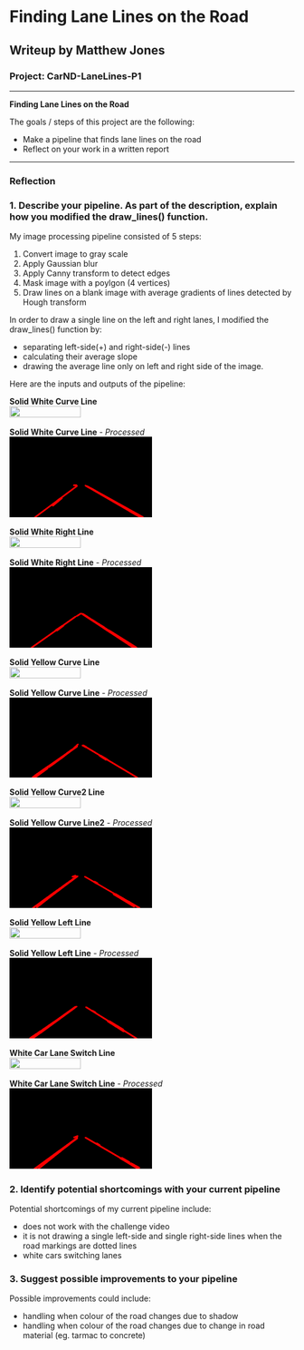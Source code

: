 # **Finding Lane Lines on the Road**

## Writeup by Matthew Jones

### Project: CarND-LaneLines-P1

---

**Finding Lane Lines on the Road**

The goals / steps of this project are the following:
* Make a pipeline that finds lane lines on the road
* Reflect on your work in a written report


[//]: # (Image References)

---

### Reflection

### 1. Describe your pipeline. As part of the description, explain how you modified the draw_lines() function.

My image processing pipeline consisted of 5 steps:
 1. Convert image to gray scale
 2. Apply Gaussian blur
 3. Apply Canny transform to detect edges
 4. Mask image with a poylgon (4 vertices)
 5. Draw lines on a blank image with average gradients of lines detected by Hough transform

In order to draw a single line on the left and right lanes, I modified the draw_lines() function by:
 * separating left-side(+) and right-side(-) lines
 * calculating their average slope
 * drawing the average line only on left and right side of the image.

Here are the inputs and outputs of the pipeline:

**Solid White Curve Line**
<br/>
<img src="./test_images/solidWhiteCurve.jpg" width=50% height=50%>

**Solid White Curve Line** - _Processed_
<br/>
<img src="./test_images_output/solidWhiteCurveprocessed.png" width=50% height=50%>

**Solid White Right Line**
<br/>
<img src="./test_images/solidWhiteRight.jpg" width=50% height=50%>

**Solid White Right Line** - _Processed_
<br/>
<img src="./test_images_output/solidWhiteRightprocessed.png" width=50% height=50%>

**Solid Yellow Curve Line**
<br/>
<img src="./test_images/solidYellowCurve.jpg" width=50% height=50%>

**Solid Yellow Curve Line** - _Processed_
<br/>
<img src="./test_images_output/solidYellowCurveprocessed.png" width=50% height=50%>

**Solid Yellow Curve2 Line**
<br/>
<img src="./test_images/solidYellowCurve2.jpg" width=50% height=50%>

**Solid Yellow Curve Line2** - _Processed_
<br/>
<img src="./test_images_output/solidYellowCurve2processed.png" width=50% height=50%>

**Solid Yellow Left Line**
<br/>
<img src="./test_images/solidYellowLeft.jpg" width=50% height=50%>

**Solid Yellow Left Line** - _Processed_
<br/>
<img src="./test_images_output/solidYellowLeftprocessed.png" width=50% height=50%>

**White Car Lane Switch Line**
<br/>
<img src="./test_images/whiteCarLaneSwitch.jpg" width=50% height=50%>

**White Car Lane Switch Line** - _Processed_
<br/>
<img src="./test_images_output/whiteCarLaneSwitchprocessed.png" width=50% height=50%>


### 2. Identify potential shortcomings with your current pipeline

Potential shortcomings of my current pipeline include:
 * does not work with the challenge video
 * it is not drawing a single left-side and single right-side lines when the road markings are dotted lines
 * white cars switching lanes


### 3. Suggest possible improvements to your pipeline

Possible improvements could include:
 * handling when colour of the road changes due to shadow
 * handling when colour of the road changes due to change in road material (eg. tarmac to concrete)
